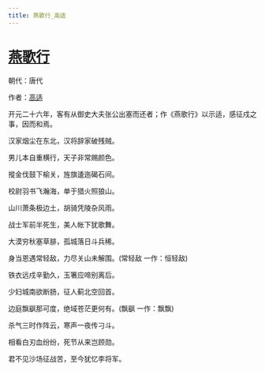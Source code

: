 ```yaml
---
title: 燕歌行_高适
---
```


# [燕歌行](http://so.gushiwen.org/view_10240.aspx)

朝代：唐代

作者：[高适](http://so.gushiwen.org/author_227.aspx)

<p><span style="font-family:FangSong_GB2312;">开元二十六年，客有从御史大夫张公出塞而还者；作《燕歌行》以示适，感征戍之事，因而和焉。</span></p><p>汉家烟尘在东北，汉将辞家破残贼。

男儿本自重横行，天子非常赐颜色。

摐金伐鼓下榆关，旌旗逶迤碣石间。

校尉羽书飞瀚海，单于猎火照狼山。

山川萧条极边土，胡骑凭陵杂风雨。

战士军前半死生，美人帐下犹歌舞。

大漠穷秋塞草腓，孤城落日斗兵稀。

身当恩遇常轻敌，力尽关山未解围。(常轻敌 一作：恒轻敌)

铁衣远戍辛勤久，玉箸应啼别离后。

少妇城南欲断肠，征人蓟北空回首。

边庭飘飖那可度，绝域苍茫更何有。(飘飖 一作：飘飘)

杀气三时作阵云，寒声一夜传刁斗。

相看白刃血纷纷，死节从来岂顾勋。

君不见沙场征战苦，至今犹忆李将军。</p>